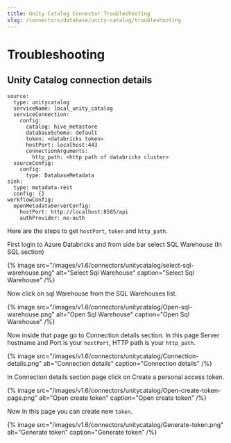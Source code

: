 ```yaml
---
title: Unity Catalog Connector Troubleshooting
slug: /connectors/database/unity-catalog/troubleshooting
---
```


# Troubleshooting

## Unity Catalog connection details

```
source:
  type: unitycatalog
  serviceName: local_unity_catalog
  serviceConnection:
    config:
      catalog: hive_metastore
      databaseSchema: default
      token: <databricks token>
      hostPort: localhost:443
      connectionArguments:
        http_path: <http path of databricks cluster>
  sourceConfig:
    config:
      type: DatabaseMetadata
sink:
  type: metadata-rest
  config: {}
workflowConfig:
  openMetadataServerConfig:
    hostPort: http://localhost:8585/api
    authProvider: no-auth
```

Here are the steps to get `hostPort`, `token` and `http_path`.

First login to Azure Databricks and from side bar select SQL Warehouse (In SQL section)


{% image
src="/images/v1.6/connectors/unitycatalog/select-sql-warehouse.png"
alt="Select Sql Warehouse"
caption="Select Sql Warehouse" /%}


Now click on sql Warehouse from the SQL Warehouses list.


{% image
src="/images/v1.6/connectors/unitycatalog/Open-sql-warehouse.png"
alt="Open Sql Warehouse"
caption="Open Sql Warehouse" /%}


Now inside that page go to Connection details section.
In this page Server hostname and Port is your `hostPort`, HTTP path is your `http_path`.



{% image
src="/images/v1.6/connectors/unitycatalog/Connection-details.png"
alt="Connection details"
caption="Connection details" /%}


In Connection details section page click on Create a personal access token.

{% image
src="/images/v1.6/connectors/unitycatalog/Open-create-token-page.png"
alt="Open create token"
caption="Open create token" /%}



Now In this page you can create new `token`.


{% image
src="/images/v1.6/connectors/unitycatalog/Generate-token.png"
alt="Generate token"
caption="Generate token" /%}

